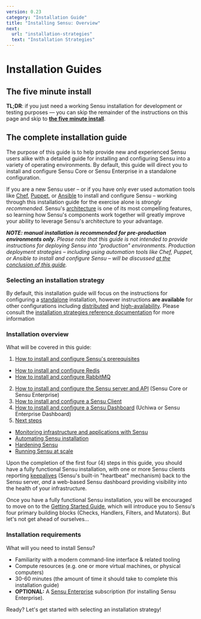 ```yaml
---
version: 0.23
category: "Installation Guide"
title: "Installing Sensu: Overview"
next:
  url: "installation-strategies"
  text: "Installation Strategies"
---
```


# Installation Guides

## The five minute install

**TL;DR**: if you just need a working Sensu installation for development or
testing purposes &mdash; you can skip the remainder of the instructions on this
page and skip to [**the five minute install**][1].

## The complete installation guide

The purpose of this guide is to help provide new and experienced Sensu users
alike with a detailed guide for installing and configuring Sensu into a variety
of operating environments. By default, this guide will direct you to install and
configure Sensu Core or Sensu Enterprise in a standalone configuration.

If you are a new Sensu user &ndash; or if you have only ever used automation
tools like [Chef][2], [Puppet][3], or [Ansible][4] to install and configure
Sensu &ndash; working through this installation guide for the exercise alone is
_strongly recommended_. Sensu's [architecture][5] is one of its most compelling
features, so learning how Sensu's components work together will greatly improve
your ability to leverage Sensu's architecture to your advantage.

_**NOTE: manual installation is recommended for pre-production environments
only.** Please note that this guide is not intended to provide instructions for
deploying Sensu into "production" environments. Production deployment strategies
&ndash; including using automation tools like Chef, Puppet, or Ansible to
install and configure Sensu &ndash; will be discussed [at the conclusion of this
guide][6]._

### Selecting an installation strategy

By default, this installation guide will focus on the instructions for
configuring a [standalone][10] installation, however instructions **are
available** for other configurations including [distributed][11] and
[high-availability][12]. Please consult the [installation strategies reference
documentation][13] for more information

### Installation overview

What will be covered in this guide:

1. [How to install and configure Sensu's prerequisites](installation-prerequisites)
  - [How to install and configure Redis](install-redis)
  - [How to install and configure RabbitMQ](install-rabbitmq)
2. [How to install and configure the Sensu server and API](install-sensu-server-api) (Sensu Core or Sensu Enterprise)
3. [How to install and configure a Sensu Client](install-sensu-client)
4. [How to install and configure a Sensu Dashboard](install-a-dashboard) (Uchiwa or Sensu Enterprise Dashboard)
5. [Next steps](installation-summary)
  - [Monitoring infrastructure and applications with Sensu](installation-summary#instrumentation)
  - [Automating Sensu installation](installation-summary#automation)
  - [Hardening Sensu](installation-summary#hardening)
  - [Running Sensu at scale](installation-summary#scaling-sensu)

Upon the completion of the first four (4) steps in this guide, you should have a
fully functional Sensu installation, with one or more Sensu clients reporting
[keepalives][7] (Sensu's built-in "heartbeat" mechanism) back to the Sensu
server, _and_ a web-based Sensu dashboard providing visibility into the health
of your infrastructure.

Once you have  a fully functional Sensu installation, you will be encouraged to
move on to the  [Getting Started Guide][8], which will introduce you to  Sensu's
four primary building blocks (Checks, Handlers, Filters, and Mutators). But
let's not get ahead of ourselves...

### Installation requirements

What will you need to install Sensu?

- Familiarity with a modern command-line interface & related tooling
- Compute resources (e.g. one or more virtual machines, or physical computers)
- 30-60 minutes (the amount of time it should take to complete this installation guide)
- **OPTIONAL:** A [Sensu Enterprise][9] subscription (for
  installing Sensu Enterprise).

Ready? Let's get started with selecting an installation strategy!

[1]:  the-five-minute-install
[2]:  https://chef.io
[3]:  https://puppetlabs.com
[4]:  https://www.ansible.com
[5]:  architecture
[6]:  installation-summary
[7]:  clients#client-keepalives
[8]:  getting-started-guide
[9]:  https://sensuapp.org/sensu-enterprise
[10]: installation-strategies#standalone
[11]: installation-strategies#distributed
[12]: installation-strategies#high-availability
[13]: installation-strategies
